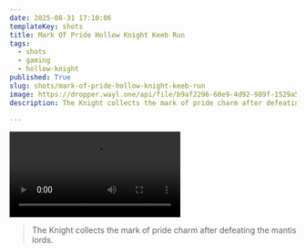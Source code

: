 ```yaml
---
date: 2025-08-31 17:10:06
templateKey: shots
title: Mark Of Pride Hollow Knight Keeb Run
tags:
  - shots
  - gaming
  - hollow-knight
published: True
slug: shots/mark-of-pride-hollow-knight-keeb-run
image: https://dropper.wayl.one/api/file/b9af2296-60e9-4d92-989f-1529a59c75a1.mp4
description: The Knight collects the mark of pride charm after defeating the mantis lords.

---
```


![mark of pride hollow knight keeb run](https://dropper.wayl.one/api/file/b9af2296-60e9-4d92-989f-1529a59c75a1.mp4)

> The Knight collects the mark of pride charm after defeating the mantis lords.
